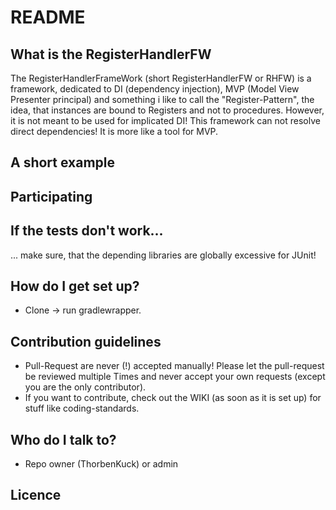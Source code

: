 # README #

## What is the RegisterHandlerFW
The RegisterHandlerFrameWork (short RegisterHandlerFW or RHFW) is a framework, dedicated to DI (dependency injection), MVP (Model View Presenter principal) and something i like to call the "Register-Pattern", the idea, that instances are bound to Registers and not to procedures.
However, it is not meant to be used for implicated DI! This framework can not resolve direct dependencies! It is more like a tool for MVP.

## A short example ##

<code></code>

## Participating ###

## If the tests don't work... ###
... make sure, that the depending libraries are globally excessive for JUnit!

## How do I get set up? ###

* Clone -> run gradlewrapper.

## Contribution guidelines ###

* Pull-Request are never (!) accepted manually! Please let the pull-request be reviewed multiple Times and never accept your own requests (except you are the only contributor).
* If you want to contribute, check out the WIKI (as soon as it is set up) for stuff like coding-standards.

## Who do I talk to? ###

* Repo owner (ThorbenKuck) or admin

## Licence ##